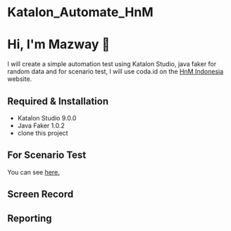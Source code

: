 # Katalon_Automate_HnM
# Hi, I'm Mazway 👋

I will create a simple automation test using Katalon Studio, java faker for random data and for scenario test, I will use coda.id on the [HnM Indonesia](https://id.hm.com/) website.

## Required & Installation
- Katalon Studio 9.0.0
- Java Faker 1.0.2
- clone this project

## For Scenario Test

You can see [here.](https://coda.io/d/_d8dTrZvQtK3/Project-Plan_su9_3)

## Screen Record


## Reporting


